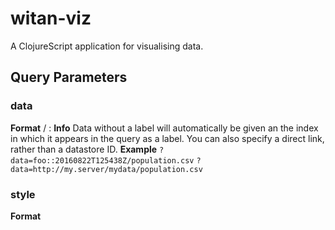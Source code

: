 # witan-viz

A ClojureScript application for visualising data.

## Query Parameters
### data
**Format** <key> / <label>:<key>
**Info** Data without a label will automatically be given an the index in which it appears in the query as a label. You can also specify a direct link, rather than a datastore ID.
**Example** `?data=foo::20160822T125438Z/population.csv`
`?data=http://my.server/mydata/population.csv`
### style
**Format** <style>
**Info** Supported types: table, lineplot.
**Example** `?style=lineplot`
### spinner
**Format** `true`|`false`
**Info** Defaults to `true`. If `true` displays a spinner during load.
**Example** `?spinner=false`
### filter
**Format** [<label>:]<column><operation><variable>[, multiple]
**Info** Filters to perform on the data once downloaded. Label to apply to a specific dataset. Comma separated for multiple columns.
**Example** `?filter=age%3D10,foo::sex%3DM` (age=10 (all datasets) sex=M (foo dataset))

## Style-specific Parameters
**Format** args[<name>]=<value>
**Info** Arguments specific for the style
**Example** `?args[legend]=true&args[x]=popn`
### Table
**Argument** dataset
**Info** Select a dataset *by label* to show in the table. If not found, first dataset will be selected.
### Line Plot
**Argument** x
**Info** Column to use for X axis
**Argument** y
**Info** Column to use for Y axis

## Development Mode

### Compile css:

Compile css file once.

```
lein garden once
```

Automatically recompile css file on change.

```
lein garden auto
```

### Run application:

```
lein clean
lein figwheel dev
```

Figwheel will automatically push cljs changes to the browser.

Wait a bit, then browse to [http://localhost:3449](http://localhost:3449).

### Run tests:

```
lein clean
lein doo phantom test once
```

The above command assumes that you have [phantomjs](https://www.npmjs.com/package/phantomjs) installed. However, please note that [doo](https://github.com/bensu/doo) can be configured to run cljs.test in many other JS environments (chrome, ie, safari, opera, slimer, node, rhino, or nashorn).

## Production Build


To compile clojurescript to javascript:

```
lein clean
lein cljsbuild once min
```
